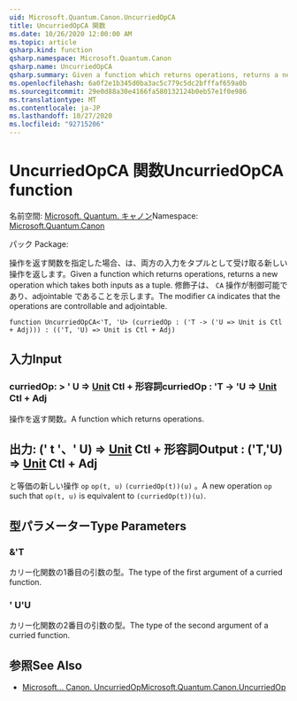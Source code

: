 ```yaml
---
uid: Microsoft.Quantum.Canon.UncurriedOpCA
title: UncurriedOpCA 関数
ms.date: 10/26/2020 12:00:00 AM
ms.topic: article
qsharp.kind: function
qsharp.namespace: Microsoft.Quantum.Canon
qsharp.name: UncurriedOpCA
qsharp.summary: Given a function which returns operations, returns a new operation which takes both inputs as a tuple. The modifier `CA` indicates that the operations are controllable and adjointable.
ms.openlocfilehash: 6a0f2e1b345d0ba3ac5c779c5dc2bfffaf659a0b
ms.sourcegitcommit: 29e0d88a30e4166fa580132124b0eb57e1f0e986
ms.translationtype: MT
ms.contentlocale: ja-JP
ms.lasthandoff: 10/27/2020
ms.locfileid: "92715206"
---
```

# <a name="uncurriedopca-function"></a><span data-ttu-id="bfb99-102">UncurriedOpCA 関数</span><span class="sxs-lookup"><span data-stu-id="bfb99-102">UncurriedOpCA function</span></span>

<span data-ttu-id="bfb99-103">名前空間: [Microsoft. Quantum. キャノン](xref:Microsoft.Quantum.Canon)</span><span class="sxs-lookup"><span data-stu-id="bfb99-103">Namespace: [Microsoft.Quantum.Canon](xref:Microsoft.Quantum.Canon)</span></span>

<span data-ttu-id="bfb99-104">パック [](https://nuget.org/packages/)</span><span class="sxs-lookup"><span data-stu-id="bfb99-104">Package: [](https://nuget.org/packages/)</span></span>


<span data-ttu-id="bfb99-105">操作を返す関数を指定した場合、は、両方の入力をタプルとして受け取る新しい操作を返します。</span><span class="sxs-lookup"><span data-stu-id="bfb99-105">Given a function which returns operations, returns a new operation which takes both inputs as a tuple.</span></span>
<span data-ttu-id="bfb99-106">修飾子は、 `CA` 操作が制御可能であり、adjointable であることを示します。</span><span class="sxs-lookup"><span data-stu-id="bfb99-106">The modifier `CA` indicates that the operations are controllable and adjointable.</span></span>

```qsharp
function UncurriedOpCA<'T, 'U> (curriedOp : ('T -> ('U => Unit is Ctl + Adj))) : (('T, 'U) => Unit is Ctl + Adj)
```


## <a name="input"></a><span data-ttu-id="bfb99-107">入力</span><span class="sxs-lookup"><span data-stu-id="bfb99-107">Input</span></span>

### <a name="curriedop--t---u--unit-ctl--adj"></a><span data-ttu-id="bfb99-108">curriedOp: > ' U => [Unit](xref:microsoft.quantum.lang-ref.unit) Ctl + 形容詞</span><span class="sxs-lookup"><span data-stu-id="bfb99-108">curriedOp : 'T -> 'U => [Unit](xref:microsoft.quantum.lang-ref.unit) Ctl + Adj</span></span>

<span data-ttu-id="bfb99-109">操作を返す関数。</span><span class="sxs-lookup"><span data-stu-id="bfb99-109">A function which returns operations.</span></span>



## <a name="output--tu--unit-ctl--adj"></a><span data-ttu-id="bfb99-110">出力: (' t '、' U) => [Unit](xref:microsoft.quantum.lang-ref.unit) Ctl + 形容詞</span><span class="sxs-lookup"><span data-stu-id="bfb99-110">Output : ('T,'U) => [Unit](xref:microsoft.quantum.lang-ref.unit) Ctl + Adj</span></span>

<span data-ttu-id="bfb99-111">と等価の新しい操作 `op` `op(t, u)` `(curriedOp(t))(u)` 。</span><span class="sxs-lookup"><span data-stu-id="bfb99-111">A new operation `op` such that `op(t, u)` is equivalent to `(curriedOp(t))(u)`.</span></span>

## <a name="type-parameters"></a><span data-ttu-id="bfb99-112">型パラメーター</span><span class="sxs-lookup"><span data-stu-id="bfb99-112">Type Parameters</span></span>

### <a name="t"></a><span data-ttu-id="bfb99-113">&</span><span class="sxs-lookup"><span data-stu-id="bfb99-113">'T</span></span>

<span data-ttu-id="bfb99-114">カリー化関数の1番目の引数の型。</span><span class="sxs-lookup"><span data-stu-id="bfb99-114">The type of the first argument of a curried function.</span></span>
### <a name="u"></a><span data-ttu-id="bfb99-115">' U</span><span class="sxs-lookup"><span data-stu-id="bfb99-115">'U</span></span>

<span data-ttu-id="bfb99-116">カリー化関数の2番目の引数の型。</span><span class="sxs-lookup"><span data-stu-id="bfb99-116">The type of the second argument of a curried function.</span></span>

## <a name="see-also"></a><span data-ttu-id="bfb99-117">参照</span><span class="sxs-lookup"><span data-stu-id="bfb99-117">See Also</span></span>

- [<span data-ttu-id="bfb99-118">Microsoft... Canon. UncurriedOp</span><span class="sxs-lookup"><span data-stu-id="bfb99-118">Microsoft.Quantum.Canon.UncurriedOp</span></span>](xref:Microsoft.Quantum.Canon.UncurriedOp)